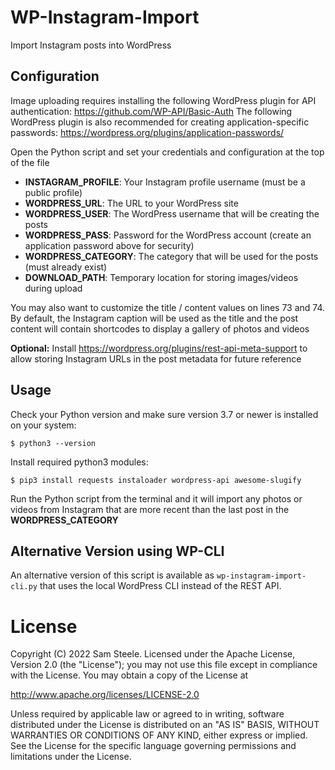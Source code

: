 # WP-Instagram-Import
Import Instagram posts into WordPress

## Configuration
Image uploading requires installing the following WordPress plugin for API authentication: https://github.com/WP-API/Basic-Auth
The following WordPress plugin is also recommended for creating application-specific passwords: https://wordpress.org/plugins/application-passwords/

Open the Python script and set your credentials and configuration at the top of the file

 * __INSTAGRAM_PROFILE__: Your Instagram profile username (must be a public profile)
 * __WORDPRESS_URL__: The URL to your WordPress site
 * __WORDPRESS_USER__: The WordPress username that will be creating the posts
 * __WORDPRESS_PASS__: Password for the WordPress account (create an application password above for security)
 * __WORDPRESS_CATEGORY__: The category that will be used for the posts (must already exist)
 * __DOWNLOAD_PATH__: Temporary location for storing images/videos during upload

 You may also want to customize the title / content values on lines 73 and 74. By default, the Instagram caption will be used as the title and the post
 content will contain shortcodes to display a gallery of photos and videos

 __Optional:__ Install https://wordpress.org/plugins/rest-api-meta-support to allow storing Instagram URLs in the post metadata for future reference

## Usage
Check your Python version and make sure version 3.7 or newer is installed on your system:
```
$ python3 --version
```

Install required python3 modules:
```
$ pip3 install requests instaloader wordpress-api awesome-slugify
```

Run the Python script from the terminal and it will import any photos or videos from Instagram that are more recent than the last post in the __WORDPRESS_CATEGORY__

## Alternative Version using WP-CLI
An alternative version of this script is available as `wp-instagram-import-cli.py` that uses the local WordPress CLI instead of the REST API.
# License

Copyright (C) 2022 Sam Steele. Licensed under the Apache License, Version 2.0 (the "License"); you may not use this file except in compliance with the License. You may obtain a
copy of the License at

http://www.apache.org/licenses/LICENSE-2.0

Unless required by applicable law or agreed to in writing, software distributed under the License is distributed on an "AS IS" BASIS, WITHOUT WARRANTIES OR CONDITIONS OF ANY KIND, 
either express or implied. See the License for the specific language governing permissions and limitations under the License.
